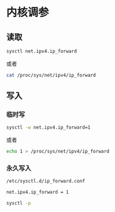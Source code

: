 # 内核调参

## 读取

```sh
sysctl net.ipv4.ip_forward
```

或者

```sh
cat /proc/sys/net/ipv4/ip_forward
```

## 写入

### 临时写

```sh
sysctl -w net.ipv4.ip_forward=1
```

或者

```sh
echo 1 > /proc/sys/net/ipv4/ip_forward
```

### 永久写入

```sh
/etc/sysctl.d/ip_forward.conf
```

```sh
net.ipv4.ip_forward = 1
```

```sh
sysctl -p
```
